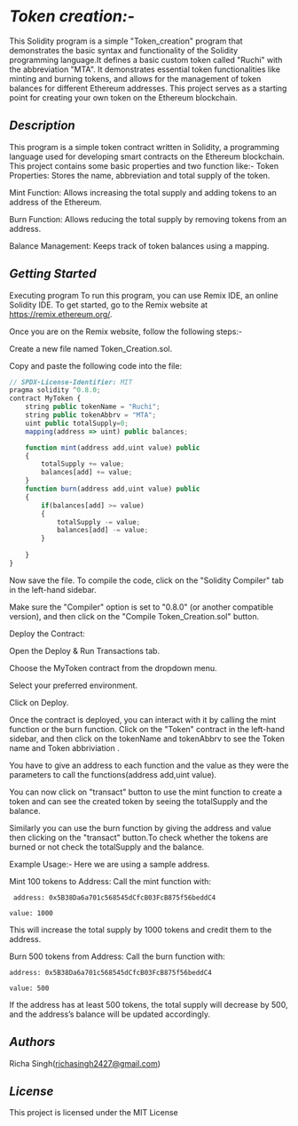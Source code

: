 # _Token creation:-_

This Solidity program is a simple "Token_creation" program that demonstrates the basic syntax and functionality of the Solidity programming language.It defines a basic custom token called "Ruchi" with the abbreviation "MTA". It demonstrates essential token functionalities like minting and burning tokens, and allows for the management of token balances for different Ethereum addresses. This project serves as a starting point for creating your own token on the Ethereum blockchain.

## _Description_
This program is a simple token contract written in Solidity, a programming language used for developing smart contracts on the Ethereum blockchain. This project contains some basic properties and two function like:-
Token Properties: Stores the name, abbreviation and total supply of the token.

Mint Function: Allows increasing the total supply and adding tokens to an address of the Ethereum.

Burn Function: Allows reducing the total supply by removing tokens from an address.

Balance Management: Keeps track of token balances using a mapping.

## _Getting Started_
Executing program
To run this program, you can use Remix IDE, an online Solidity IDE. To get started, go to the Remix website at https://remix.ethereum.org/.

Once you are on the Remix website, follow the following steps:-

Create a new file named Token_Creation.sol.

Copy and paste the following code into the file:
```javascript
// SPDX-License-Identifier: MIT
pragma solidity ^0.8.0;
contract MyToken {
    string public tokenName = "Ruchi";
    string public tokenAbbrv = "MTA";
    uint public totalSupply=0;
    mapping(address => uint) public balances;

    function mint(address add,uint value) public 
    {
        totalSupply += value;
        balances[add] += value;
    }
    function burn(address add,uint value) public 
    {
        if(balances[add] >= value)
        {
            totalSupply -= value;
            balances[add] -= value; 
        }
        
    }
}
```
Now save the file.
To compile the code, click on the "Solidity Compiler" tab in the left-hand sidebar. 

Make sure the "Compiler" option is set to "0.8.0" (or another compatible version), and then click on the "Compile Token_Creation.sol" button.

Deploy the Contract:

Open the Deploy & Run Transactions tab.

Choose the MyToken contract from the dropdown menu.

Select your preferred environment.

Click on Deploy.

Once the contract is deployed, you can interact with it by calling the mint function or the burn function. Click on the "Token" contract in the left-hand sidebar, and then click on the tokenName and tokenAbbrv to see the Token name and Token abbriviation .

You have to give an address to each function and the value as they were the parameters to call the functions(address add,uint value).

You can now click on "transact" button to use the mint function to create a token and can see the created token by seeing the totalSupply and the balance.

Similarly you can use the burn function by giving the address and value then clicking on the "transact" button.To check whether the tokens are burned or not check the totalSupply and the balance.


Example Usage:-
Here we are using a sample address.

Mint 100 tokens to Address:
Call the mint function with:

     address: 0x5B38Da6a701c568545dCfcB03FcB875f56beddC4

    value: 1000

This will increase the total supply by 1000 tokens and credit them to the address.

Burn 500 tokens from Address:
Call the burn function with:

    address: 0x5B38Da6a701c568545dCfcB03FcB875f56beddC4

    value: 500

If the address has at least 500 tokens, the total supply will decrease by 500, and the address’s balance will be updated accordingly.

## _Authors_
Richa Singh(richasingh2427@gmail.com)

## _License_
This project is licensed under the MIT License
